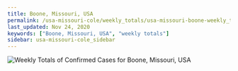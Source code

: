 ```yaml
---
title: Boone, Missouri, USA
permalink: /usa-missouri-cole/weekly_totals/usa-missouri-boone-weekly_totals.html
last_updated: Nov 24, 2020
keywords: ["Boone, Missouri, USA", "weekly totals"]
sidebar: usa-missouri-cole_sidebar
---
```


![Weekly Totals of Confirmed Cases for Boone, Missouri, USA](/covid_tracker/images/graphs/usa-missouri-boone-weekly_totals_graph.png)
